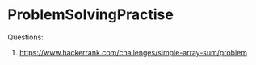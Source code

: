 # ProblemSolvingPractise
Questions:
1. https://www.hackerrank.com/challenges/simple-array-sum/problem
